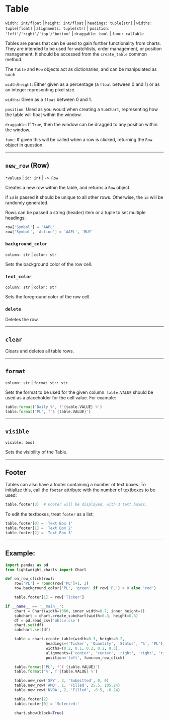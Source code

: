 # Table
`width: int/float` | `height: int/float` | `headings: tuple[str]` | `widths: tuple[float]` | `alignments: tuple[str]` | `position: 'left'/'right'/'top'/'bottom'` | `draggable: bool` | `func: callable` 

Tables are panes that can be used to gain further functionality from charts. They are intended to be used for watchlists, order management, or position management. It should be accessed from the `create_table` common method.

The `Table` and `Row` objects act as dictionaries, and can be manipulated as such.

`width`/`height`: Either given as a percentage (a `float` between 0 and 1) or as an integer representing pixel size.

`widths`: Given as a `float` between 0 and 1.

`position`: Used as you would when creating a `SubChart`, representing how the table will float within the window.

`draggable`: If `True`, then the window can be dragged to any position within the window.

`func`: If given this will be called when a row is clicked, returning the `Row` object in question.
___

## `new_row` (Row)
`*values` | `id: int` | `-> Row`

Creates a new row within the table, and returns a `Row` object.

if `id` is passed it should be unique to all other rows. Otherwise, the `id` will be randomly generated.

Rows can be passed a string (header) item or a tuple to set multiple headings:

```python
row['Symbol'] = 'AAPL'
row['Symbol', 'Action'] = 'AAPL', 'BUY'
```

### `background_color`
`column: str` | `color: str`

Sets the background color of the row cell.

### `text_color`
`column: str` | `color: str`

Sets the foreground color of the row cell.

### `delete`
Deletes the row.
___

## `clear`
Clears and deletes all table rows.
___

## `format`
`column: str` | `format_str: str`

Sets the format to be used for the given column. `table.VALUE` should be used as a placeholder for the cell value. For example:

```python
table.format('Daily %', f'{table.VALUE} %')
table.format('PL', f'$ {table.VALUE}')
```
___

## `visible`
`visible: bool`

Sets the visibility of the Table.
___

## Footer
Tables can also have a footer containing a number of text boxes. To initialize this, call the `footer` attribute with the number of textboxes to be used:

```python
table.footer(3)  # Footer will be displayed, with 3 text boxes.
```
To edit the textboxes, treat `footer` as a list:

```python
table.footer[0] = 'Text Box 1'
table.footer[1] = 'Text Box 2'
table.footer[2] = 'Text Box 3'
```
___

## Example:

```python
import pandas as pd
from lightweight_charts import Chart

def on_row_click(row):
    row['PL'] = round(row['PL']+1, 2)
    row.background_color('PL', 'green' if row['PL'] > 0 else 'red')

    table.footer[1] = row['Ticker']

if __name__ == '__main__':
    chart = Chart(width=1000, inner_width=0.7, inner_height=1)
    subchart = chart.create_subchart(width=0.3, height=0.5)
    df = pd.read_csv('ohlcv.csv')
    chart.set(df)
    subchart.set(df)

    table = chart.create_table(width=0.3, height=0.2,
                  headings=('Ticker', 'Quantity', 'Status', '%', 'PL'),
                  widths=(0.2, 0.1, 0.2, 0.2, 0.3),
                  alignments=('center', 'center', 'right', 'right', 'right'),
                  position='left', func=on_row_click)

    table.format('PL', f'£ {table.VALUE}')
    table.format('%', f'{table.VALUE} %')

    table.new_row('SPY', 3, 'Submitted', 0, 0)
    table.new_row('AMD', 1, 'Filled', 25.5, 105.24)
    table.new_row('NVDA', 2, 'Filled', -0.5, -8.24)

    table.footer(2)
    table.footer[0] = 'Selected:'

    chart.show(block=True)

```

